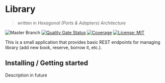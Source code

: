# Library 
> written in *Hexagonal (Ports & Adapters) Architecture*

![Master Branch](https://github.com/wkrzywiec/library-hexagonal/workflows/Master%20Branch/badge.svg?branch=master) [![Quality Gate Status](https://sonarcloud.io/api/project_badges/measure?project=wkrzywiec_library-hexagonal&metric=alert_status)](https://sonarcloud.io/dashboard?id=wkrzywiec_library-hexagonal) [![Coverage](https://sonarcloud.io/api/project_badges/measure?project=wkrzywiec_library-hexagonal&metric=coverage)](https://sonarcloud.io/dashboard?id=wkrzywiec_library-hexagonal) [![License: MIT](https://img.shields.io/badge/License-MIT-yellow.svg)](https://opensource.org/licenses/MIT)

This is a small application that provides basic REST endpoints for managing library (add new book, reserve, borrow it, etc.). 

## Installing / Getting started

Description in future

